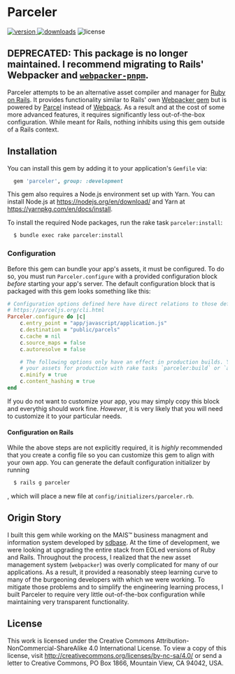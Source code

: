 # Parceler
[![version](https://img.shields.io/gem/v/parceler.svg?label=version&style=flat-square)
![downloads](https://img.shields.io/gem/dt/parceler.svg?style=flat-square)](https://rubygems.org/gems/parceler)
![license](https://img.shields.io/badge/license-CC--BY--NC--SA--4.0-green?style=flat-square)

## DEPRECATED: This package is no longer maintained. I recommend migrating to Rails' Webpacker and [`webpacker-pnpm`](https://github.com/thearchitector/webpacker-pnpm).

Parceler attempts to be an alternative asset compiler and manager for [Ruby on Rails](https://rubyonrails.org/). It provides functionality similar to Rails' own [Webpacker gem](https://github.com/rails/webpacker) but is powered by [Parcel](https://parceljs.org/) instead of [Webpack](https://webpack.js.org/). As a result and at the cost of some more advanced features, it requires significantly less out-of-the-box configuration. While meant for Rails, nothing inhibits using this gem outside of a Rails context.

## Installation
You can install this gem by adding it to your application's `Gemfile` via:

```ruby
  gem 'parceler', group: :development
```

This gem also requires a Node.js environment set up with Yarn. You can install Node.js at https://nodejs.org/en/download/ and Yarn at https://yarnpkg.com/en/docs/install.

To install the required Node packages, run the rake task `parceler:install`:

```sh
  $ bundle exec rake parceler:install
```

### Configuration
Before this gem can bundle your app's assets, it must be configured. To do so, you must run `Parceler.configure` with a provided configuration block _before_ starting your app's server. The default configuration block that is packaged with this gem looks something like this:

```rb
# Configuration options defined here have direct relations to those defined in the official documentation.
# https://parceljs.org/cli.html
Parceler.configure do |c|
    c.entry_point = "app/javascript/application.js"
    c.destination = "public/parcels"
    c.cache = nil
    c.source_maps = false
    c.autoresolve = false

    # The following options only have an effect in production builds. You can parcel
    # your assets for production with rake tasks `parceler:build` or `assets:precompile`.
    c.minify = true
    c.content_hashing = true
end
```

If you do not want to customize your app, you may simply copy this block and everythig should work fine. _However_, it is very likely that you will need to customize it to your particular needs.

#### Configuration on Rails
While the above steps are not explicitly required, it is _highly_ recommended that you create a config file so you can customize this gem to align with your own app. You can generate the default configuration initializer by running

```sh
  $ rails g parceler
```

, which will place a new file at `config/initializers/parceler.rb`.

## Origin Story
I built this gem while working on the MAIS™ business managment and information system developed by [sdbase](sdbase.com). At the time of development, we were looking at upgrading the entire stack from EOLed versions of Ruby and Rails. Throughout the process, I realized that the new asset management system (`webpacker`) was overly complicated for many of our applications. As a result, it provided a reasonably steep learning curve to many of the burgeoning developers with which we were working. To mitigate those problems and to simplify the engineering learning process, I built Parceler to require very little out-of-the-box configuration while maintaining very transparent functionality.

## License
This work is licensed under the Creative Commons Attribution-NonCommercial-ShareAlike 4.0 International License. To view a copy of this license, visit http://creativecommons.org/licenses/by-nc-sa/4.0/ or send a letter to Creative Commons, PO Box 1866, Mountain View, CA 94042, USA.

